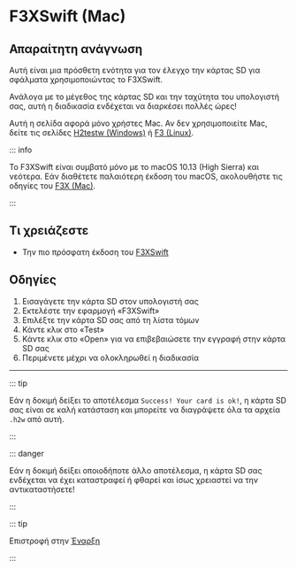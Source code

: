# F3XSwift (Mac)

## Απαραίτητη ανάγνωση

Αυτή είναι μια πρόσθετη ενότητα για τον έλεγχο την κάρτας SD για σφάλματα χρησιμοποιώντας το F3XSwift.

Ανάλογα με το μέγεθος της κάρτας SD και την ταχύτητα του υπολογιστή σας, αυτή η διαδικασία ενδέχεται να διαρκέσει πολλές ώρες!

Αυτή η σελίδα αφορά μόνο χρήστες Mac. Αν δεν χρησιμοποιείτε Mac, δείτε τις σελίδες [H2testw (Windows)](h2testw-\(windows\)) ή [F3 (Linux)](f3-\(linux\)).

::: info

Το F3XSwift είναι συμβατό μόνο με το macOS 10.13 (High Sierra) και νεότερα. Εάν διαθέτετε παλαιότερη έκδοση του macOS, ακολουθήστε τις οδηγίες του [F3X (Mac)](f3x-\(mac\)).

:::

## Τι χρειάζεστε

- Την πιο πρόσφατη έκδοση του [F3XSwift](https://github.com/vrunkel/F3XSwift/releases/latest)

## Οδηγίες

1. Εισαγάγετε την κάρτα SD στον υπολογιστή σας
2. Εκτελέστε την εφαρμογή «F3XSwift»
3. Επιλέξτε την κάρτα SD σας από τη λίστα τόμων
4. Κάντε κλικ στο «Test»
5. Κάντε κλικ στο «Open» για να επιβεβαιώσετε την εγγραφή στην κάρτα SD σας
6. Περιμένετε μέχρι να ολοκληρωθεί η διαδικασία

___

::: tip

Εάν η δοκιμή δείξει το αποτέλεσμα `Success! Your card is ok!`, η κάρτα SD σας είναι σε καλή κατάσταση και μπορείτε να διαγράψετε όλα τα αρχεία `.h2w` από αυτή.

:::

::: danger

Εάν η δοκιμή δείξει οποιοδήποτε άλλο αποτέλεσμα, η κάρτα SD σας ενδέχεται να έχει καταστραφεί ή φθαρεί και ίσως χρειαστεί να την αντικαταστήσετε!

:::

::: tip

Επιστροφή στην [Έναρξη](get-started)

:::
